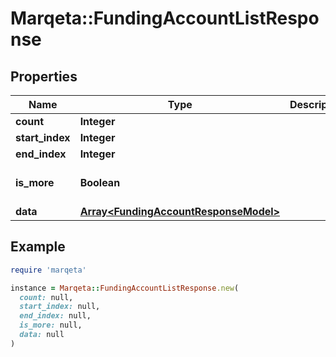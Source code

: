 # Marqeta::FundingAccountListResponse

## Properties

| Name | Type | Description | Notes |
| ---- | ---- | ----------- | ----- |
| **count** | **Integer** |  | [optional] |
| **start_index** | **Integer** |  | [optional] |
| **end_index** | **Integer** |  | [optional] |
| **is_more** | **Boolean** |  | [optional][default to false] |
| **data** | [**Array&lt;FundingAccountResponseModel&gt;**](FundingAccountResponseModel.md) |  | [optional] |

## Example

```ruby
require 'marqeta'

instance = Marqeta::FundingAccountListResponse.new(
  count: null,
  start_index: null,
  end_index: null,
  is_more: null,
  data: null
)
```

